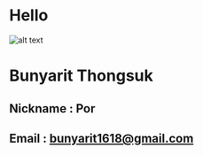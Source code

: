 # Hello 
![alt text](https://scontent.fbkk14-1.fna.fbcdn.net/v/t31.0-8/16715974_646842178833111_5553883447559162663_o.jpg?_nc_cat=106&ccb=2&_nc_sid=174925&_nc_eui2=AeHNbj6_npKAvOqt-8I9XyWXkh9sLzVLr3SSH2wvNUuvdMSQEJdxxN-fBvzqMOGVklDaovd9u3Hatg34NenO8B_-&_nc_ohc=vEerIeYayh4AX_e4WBL&_nc_ht=scontent.fbkk14-1.fna&oh=3f36565fc44db4dac7c7ea52653f18ef&oe=6009508B)
# Bunyarit Thongsuk
## Nickname : Por
## Email : bunyarit1618@gmail.com
